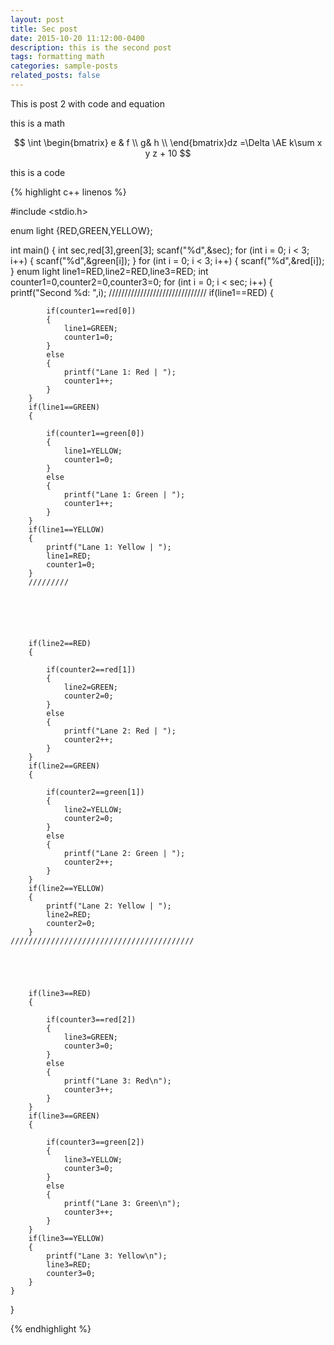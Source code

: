```yaml
---
layout: post
title: Sec post
date: 2015-10-20 11:12:00-0400
description: this is the second post
tags: formatting math
categories: sample-posts
related_posts: false
---
```


This is post 2 with code and equation

this is a math 


$$
\int \begin{bmatrix}
e & f \\
 g& h \\
\end{bmatrix}dz =\Delta \AE k\sum x y z + 10
$$



this is a code  



{% highlight c++ linenos %}

#include <stdio.h>


enum light {RED,GREEN,YELLOW};

int main()
{
    int sec,red[3],green[3];
    scanf("%d",&sec);
    for (int i = 0; i < 3; i++)
    {
        scanf("%d",&green[i]);
    }
    for (int i = 0; i < 3; i++)
    {
        scanf("%d",&red[i]);
    }
    enum light line1=RED,line2=RED,line3=RED;
    int counter1=0,counter2=0,counter3=0;
    for (int i = 0; i < sec; i++)
    {
        printf("Second %d: ",i);
        ///////////////////////////////
        if(line1==RED)
        {
            
            if(counter1==red[0])
            {
                line1=GREEN;
                counter1=0;
            }
            else
            {
                printf("Lane 1: Red | ");
                counter1++;
            }
        }    
        if(line1==GREEN)
        {
            
            if(counter1==green[0])
            {
                line1=YELLOW;
                counter1=0;
            }
            else
            {
                printf("Lane 1: Green | ");
                counter1++;
            }
        }    
        if(line1==YELLOW)
        {
            printf("Lane 1: Yellow | ");
            line1=RED;
            counter1=0;
        }
        /////////   






        if(line2==RED)
        {
            
            if(counter2==red[1])
            {
                line2=GREEN;
                counter2=0;
            }
            else
            {
                printf("Lane 2: Red | ");
                counter2++;
            }
        }    
        if(line2==GREEN)
        {
            
            if(counter2==green[1])
            {
                line2=YELLOW;
                counter2=0;
            }
            else
            {
                printf("Lane 2: Green | ");
                counter2++;
            }
        }    
        if(line2==YELLOW)
        {
            printf("Lane 2: Yellow | ");
            line2=RED;
            counter2=0;
        }
    /////////////////////////////////////////





        if(line3==RED)
        {
            
            if(counter3==red[2])
            {
                line3=GREEN;
                counter3=0;
            }
            else
            {
                printf("Lane 3: Red\n");
                counter3++;
            }
        }    
        if(line3==GREEN)
        {
            
            if(counter3==green[2])
            {
                line3=YELLOW;
                counter3=0;
            }
            else
            {
                printf("Lane 3: Green\n");
                counter3++;
            }
        }    
        if(line3==YELLOW)
        {
            printf("Lane 3: Yellow\n");
            line3=RED;
            counter3=0;
        }
    }
}
    
{% endhighlight %}
